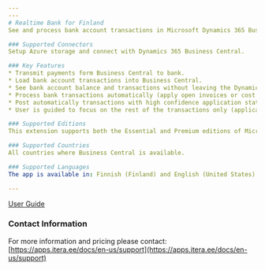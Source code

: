 ```yaml
---
---
# Realtime Bank for Finland
See and process bank account transactions in Microsoft Dynamics 365 Business Central.

### Supported Connectors
Setup Azure storage and connect with Dynamics 365 Business Central.

### Key Features
* Transmit payments form Business Central to bank.
* Load bank account transactions into Business Central.
* See bank account balance and transactions without leaving the Dynamics 365 Business Central.
* Process bank transactions automatically (apply open invoices or cost accounts for charges).
* Post automatically transactions with high confidence application status.
* User is guided to focus on the rest of the transactions only (application not found or application with low confidence).

### Supported Editions
This extension supports both the Essential and Premium editions of Microsoft Dynamics 365 Business Central.

### Supported Countries
All countries where Business Central is available.

### Supported Languages
The app is available in: Finnish (Finland) and English (United States)

---
```


[User Guide](help.md)

### Contact Information
For more information and pricing please contact:  
[https://apps.itera.ee/docs/en-us/support](https://apps.itera.ee/docs/en-us/support)
